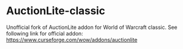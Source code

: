 # AuctionLite-classic

Unofficial fork of AuctionLite addon for World of Warcraft classic. 
See following link for official addon: https://www.curseforge.com/wow/addons/auctionlite